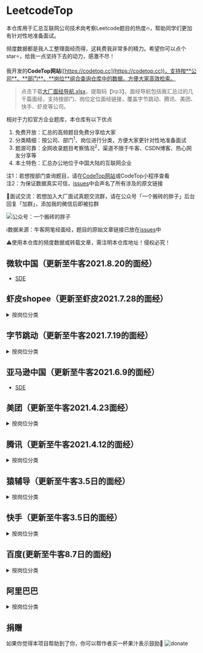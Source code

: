 # LeetcodeTop
本仓库用于汇总互联网公司技术岗考察Leetcode题目的热度:fire:，帮助同学们更加有针对性地准备面试。

频度数据都是我人工整理面经而得，这耗费我非常多的精力。希望你可以点个star⭐，给我一点坚持下去的动力，感激不尽！

我开发的**CodeTop网站**([https://codetop.cc](https://codetop.cc))，支持按**公司**、**部门**、**岗位**组合查询仓库中的数据，方便大家高效检索。

> 点击下载[大厂面经导航.xlsx](https://pan.baidu.com/s/1yCCeNMb0FNCJKDIE6EASYA)，提取码【lrp3】。面经导航包括我汇总过的几千篇面经，支持按部门、岗位定位面经链接，覆盖字节跳动、腾讯、美团、快手、虾皮等公司。

相对于力扣官方企业题库，本仓库有以下优点

1. 免费开放：汇总的高频题目免费分享给大家
2. 分类精细：按公司、部门<sup>1</sup>、岗位进行分类，方便大家更针对性地准备面试
3. 题源可靠：全网收录题目考察情况<sup>2</sup>，渠道不限于牛客、CSDN博客、热心网友分享等
4. 本土特色：汇总办公地位于中国大陆的互联网企业

注1：若想按部门查询题目，请在[CodeTop网站](http://codetop.cc)或CodeTop小程序查看<br>
注2：为保证数据真实可信，[issues](https://github.com/afatcoder/LeetcodeTop/issues)中会声名了所有涉及的原文链接

:speech_balloon:面试交流：若想加入大厂面试真题交流群，请在公众号「一个搬砖的胖子」后台回复「加群」，添加我的微信后即被拉群

![公众号：一个搬砖的胖子](https://github.com/afatcoder/LeetcodeTop/blob/master/img/wechat.png)

:information_source:数据来源：牛客网笔经面经，题目的原始文章链接已放在[issues](https://github.com/afatcoder/LeetcodeTop/issues)中

:warning:使用本仓库的频度数据或转载文章，需注明本仓库地址！侵权必究！


## 微软中国（更新至牛客2021.8.20的面经）
- [SDE](https://github.com/afatcoder/LeetcodeTop/blob/master/microsoft/SDE.md)

## 虾皮shopee（更新至虾皮2021.7.28的面经）
<details>
<summary>按岗位分类</summary>
  
- [后端](https://github.com/afatcoder/LeetcodeTop/blob/master/shopee/backend.md)
- [算法](https://github.com/afatcoder/LeetcodeTop/blob/master/shopee/algorithm.md)
- [客户端](https://github.com/afatcoder/LeetcodeTop/blob/master/shopee/client.md)
- [前端](https://github.com/afatcoder/LeetcodeTop/blob/master/shopee/frontend.md)
- [测试](https://github.com/afatcoder/LeetcodeTop/blob/master/shopee/test.md)
- [数据开发](https://github.com/afatcoder/LeetcodeTop/blob/master/shopee/data.md)
</details>


## 字节跳动（更新至牛客2021.7.19的面经）
<details>
<summary>按岗位分类</summary>
  
- [后端](https://github.com/afatcoder/LeetcodeTop/blob/master/bytedance/backend.md)
- [算法](https://github.com/afatcoder/LeetcodeTop/blob/master/bytedance/algorithm.md)
- [客户端](https://github.com/afatcoder/LeetcodeTop/blob/master/bytedance/client.md)
- [前端](https://github.com/afatcoder/LeetcodeTop/blob/master/bytedance/frontend.md)
- [测试](https://github.com/afatcoder/LeetcodeTop/blob/master/bytedance/test.md)
- [数据开发](https://github.com/afatcoder/LeetcodeTop/blob/master/bytedance/data.md)
</details>

## 亚马逊中国（更新至牛客2021.6.9的面经）
- [SDE](https://github.com/afatcoder/LeetcodeTop/blob/master/amazon/SDE.md)

## 美团（更新至牛客2021.4.23面经）
<details>
<summary>按岗位分类</summary>
  
- [后端](https://github.com/afatcoder/LeetcodeTop/blob/master/meituan/backend.md)
- [算法](https://github.com/afatcoder/LeetcodeTop/blob/master/meituan/algorithm.md)
- [客户端](https://github.com/afatcoder/LeetcodeTop/blob/master/meituan/client.md)
- [前端](https://github.com/afatcoder/LeetcodeTop/blob/master/meituan/frontend.md)
- [测试](https://github.com/afatcoder/LeetcodeTop/blob/master/meituan/test.md)
- [数据开发](https://github.com/afatcoder/LeetcodeTop/blob/master/meituan/data.md)
</details>

## 腾讯（更新至牛客2021.4.12的面经）
<details>
<summary>按岗位分类</summary>
  
- [后端](https://github.com/afatcoder/LeetcodeTop/blob/master/tencent/backend.md)
- [算法](https://github.com/afatcoder/LeetcodeTop/blob/master/tencent/algorithm.md)
- [客户端](https://github.com/afatcoder/LeetcodeTop/blob/master/tencent/client.md)
- [前端](https://github.com/afatcoder/LeetcodeTop/blob/master/tencent/frontend.md)
- [测试](https://github.com/afatcoder/LeetcodeTop/blob/master/tencent/test.md)
</details>

## 猿辅导（更新至牛客3.5日的面经）
<details>
<summary>按岗位分类</summary>
  
- [后端](https://github.com/afatcoder/LeetcodeTop/blob/master/yuanfudao/backend.md)
- [算法](https://github.com/afatcoder/LeetcodeTop/blob/master/yuanfudao/algorithm.md)
- [客户端](https://github.com/afatcoder/LeetcodeTop/blob/master/yuanfudao/client.md)
- [前端](https://github.com/afatcoder/LeetcodeTop/blob/master/yuanfudao/frontend.md)
- [测试](https://github.com/afatcoder/LeetcodeTop/blob/master/yuanfudao/test.md)
- [数据开发](https://github.com/afatcoder/LeetcodeTop/blob/master/yuanfudao/data.md)
</details>

## 快手（更新至牛客3.5日的面经）
<details>
<summary>按岗位分类</summary>

- [后端](https://github.com/afatcoder/LeetcodeTop/blob/master/kuaishou/backend.md)
- [算法](https://github.com/afatcoder/LeetcodeTop/blob/master/kuaishou/algorithm.md)
- [客户端](https://github.com/afatcoder/LeetcodeTop/blob/master/kuaishou/client.md)
- [前端](https://github.com/afatcoder/LeetcodeTop/blob/master/kuaishou/frontend.md)
- [测试](https://github.com/afatcoder/LeetcodeTop/blob/master/kuaishou/test.md)
- [数据开发](https://github.com/afatcoder/LeetcodeTop/blob/master/kuaishou/data.md)
</details>


## 百度(更新至牛客8.7日的面经)
<details>
<summary>按岗位分类</summary>
  
- [后端](https://github.com/afatcoder/LeetcodeTop/blob/master/baidu/backend.md)
- [算法](https://github.com/afatcoder/LeetcodeTop/blob/master/baidu/algorithm.md)
- [客户端](https://github.com/afatcoder/LeetcodeTop/blob/master/baidu/client.md)
- [前端](https://github.com/afatcoder/LeetcodeTop/blob/master/baidu/frontend.md)
- [测试](https://github.com/afatcoder/LeetcodeTop/blob/master/baidu/test.md)
</details>


## 阿里巴巴
<details>
<summary>按岗位分类</summary>
  
- [后端](https://github.com/afatcoder/LeetcodeTop/blob/master/alibaba/backend.md)
- [算法](https://github.com/afatcoder/LeetcodeTop/blob/master/alibaba/algorithm.md)
- [客户端](https://github.com/afatcoder/LeetcodeTop/blob/master/alibaba/client.md)
- [前端](https://github.com/afatcoder/LeetcodeTop/blob/master/alibaba/frontend.md)
- [数据相关岗位](https://github.com/afatcoder/LeetcodeTop/blob/master/alibaba/data.md)
- [测试](https://github.com/afatcoder/LeetcodeTop/blob/master/alibaba/test.md)
</details>

## 捐赠
如果你觉得本项目帮助到了你，你可以帮作者买一杯果汁表示鼓励🍹
![donate](https://i.ibb.co/n1f1ZfG/donate.png)

